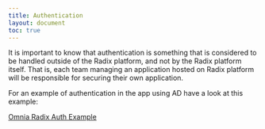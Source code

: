 ```yaml
---
title: Authentication
layout: document
toc: true
---
```


It is important to know that authentication is something that is considered to be handled outside of the Radix platform, and not by the Radix platform itself. That is, each team managing an application hosted on Radix platform will be responsible for securing their own application.

For an example of authentication in the app using AD have a look at this example:

[Omnia Radix Auth Example](https://github.com/equinor/radix-example-auth)